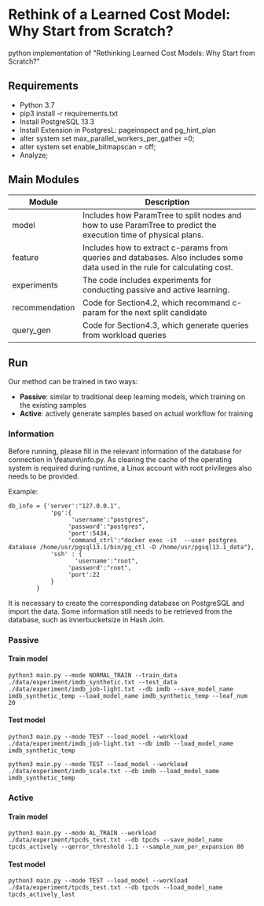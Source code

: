 # Rethink of a Learned Cost Model: Why Start from Scratch?

python implementation of "Rethinking Learned Cost Models: Why Start from Scratch?"

## Requirements

- Python 3.7
- pip3 install -r requirements.txt
- Install PostgreSQL 13.3
- Install Extension in PostgresL: pageinspect and pg_hint_plan
- alter system set max_parallel_workers_per_gather =0; 
- alter system set enable_bitmapscan = off; 
- Analyze;

## Main Modules
|  Module   | Description  |
|-------|------|
|  model  | Includes how ParamTree to split nodes and how to use ParamTree to predict the execution time of physical plans.|
| feature  | Includes how to extract c-params from queries and databases. Also includes some data used in the rule for calculating cost. |
| experiments  | The code includes experiments for conducting passive and active learning. |
| recommendation  | Code for Section4.2, which recommand c-param for the next split candidate |
| query_gen  | Code for Section4.3, which generate queries from workload queries |



## Run
Our method can be trained in two ways:
- **Passive**: similar to traditional deep learning models, which training on the existing samples
- **Active**: actively generate samples based on actual workflow for training

### Information
Before running, please fill in the relevant information of the database for connection in \feature\info.py. As clearing the cache of the operating system is required during runtime, a Linux account with root privileges also needs to be provided. 

Example:
```
db_info = {'server':"127.0.0.1",
            'pg':{
                  'username':"postgres",
                 'password':"postgres",
                 'port':5434,
                 'command_ctrl':"docker exec -it  --user postgres database /home/usr/pgsql13.1/bin/pg_ctl -D /home/usr/pgsql13.1_data"},
            'ssh' : {
                   'username':"root",
                 'password':"root",
                 'port':22
            }
        }
```

It is necessary to create the corresponding database on PostgreSQL and import the data. Some information still needs to be retrieved from the database, such as innerbucketsize in Hash Join.

### Passive
#### Train model

```
python3 main.py --mode NORMAL_TRAIN --train_data ./data/experiment/imdb_synthetic.txt --test_data ./data/experiment/imdb_job-light.txt --db imdb --save_model_name imdb_synthetic_temp --load_model_name imdb_synthetic_temp --leaf_num 20
```
#### Test model
```
python3 main.py --mode TEST --load_model --workload ./data/experiment/imdb_job-light.txt --db imdb --load_model_name imdb_synthetic_temp

python3 main.py --mode TEST --load_model --workload ./data/experiment/imdb_scale.txt --db imdb --load_model_name imdb_synthetic_temp
```
### Active
#### Train model
```
python3 main.py --mode AL_TRAIN --workload ./data/experiment/tpcds_test.txt --db tpcds --save_model_name tpcds_actively --qerror_threshold 1.1 --sample_num_per_expansion 80
```
#### Test model

```
python3 main.py --mode TEST --load_model --workload ./data/experiment/tpcds_test.txt --db tpcds --load_model_name tpcds_actively_last
```
